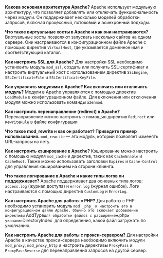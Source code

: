 **Какова основная архитектура Apache?**
Apache использует модульную архитектуру, что позволяет добавлять или отключать функциональность через модули. Он поддерживает несколько моделей обработки запросов, включая процессный, потоковый и асинхронный подходы.

**Что такое виртуальные хосты в Apache и как они настраиваются?**
Виртуальные хосты позволяют запускать несколько сайтов на одном сервере. Они настраиваются в конфигурационном файле Apache с помощью директив `VirtualHost`, где указывается доменное имя и соответствующий каталог.

**Как настроить SSL для Apache?** Для настройки SSL необходимо установить модуль `mod_ssl`, создать или получить SSL-сертификат и настроить виртуальный хост с использованием директив `SSLEngine`, `SSLCertificateFile` и `SSLCertificateKeyFile`.

**Как управлять модулями в Apache? Как включить или отключить модуль?** Модули в Apache управляются с помощью директив `LoadModule` в конфигурационном файле. Для включения или отключения модуля можно использовать команды `a2enmod`.

**Как настроить перенаправление (redirect) в Apache?** Перенаправление можно настроить с помощью директив `Redirect` или `RewriteRule` в файле конфигурации

**Что такое mod_rewrite и как он работает? Приведите пример использования.** `mod_rewrite` — это модуль, который позволяет изменять URL-запросы на лету.

**Как настроить кэширование в Apache?** Кэширование можно настроить с помощью модуля `mod_cache` и директив, таких как `CacheEnable` и `CacheRoot`. Также можно использовать заголовки `Expires` и `Cache-Control` для управления кэшированием на стороне клиента.

**Что такое логирование в Apache и какие типы логов он поддерживает?** Apache поддерживает два основных типа логов: `access.log` (журнал доступа) и `error.log` (журнал ошибок). Логи настраиваются с помощью директив `CustomLog` и `ErrorLog`.

**Как настроить Apache для работы с PHP?** 
Для работы с PHP необходимо установить модуль `mod _php_ и настроить его в конфигурационном файле Apache. Обычно это включает добавление директивы` AddType`для обработки файлов с расширением`.php`и указание`DirectoryIndex` для определения, какой файл загружать по умолчанию.

**Как настроить Apache для работы с прокси-сервером?** Для настройки Apache в качестве прокси-сервера необходимо включить модули `mod_proxy`, `mod_proxy_http` и настроить директивы `ProxyPass` и `ProxyPassReverse` для перенаправления запросов на другой сервер.

